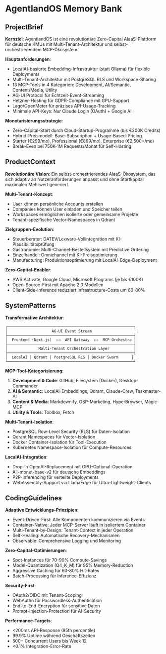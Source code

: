# AgentlandOS Memory Bank

## ProjectBrief

**Kernziel**: AgentlandOS ist eine revolutionäre Zero-Capital AIaaS-Plattform für deutsche KMUs mit Multi-Tenant-Architektur und selbst-orchestrierendem MCP-Ökosystem.

**Hauptanforderungen**:
- LocalAI-basierte Embedding-Infrastruktur (statt Ollama) für flexible Deployments
- Multi-Tenant-Architektur mit PostgreSQL RLS und Workspace-Sharing
- 13 MCP-Tools in 4 Kategorien: Development, AI/Semantic, Content/Media, Utility
- AG-UI Protocol für Echtzeit-Event-Streaming
- Hetzner-Hosting für GDPR-Compliance mit GPU-Support
- Lago/OpenMeter für präzises API-Usage-Tracking
- Minimale API-Keys: Nur Claude Login (OAuth) + Google AI

**Monetarisierungsstrategie**:
- Zero-Capital-Start durch Cloud-Startup-Programme (bis €300K Credits)
- Hybrid-Preismodell: Base-Subscription + Usage-Based-Pricing
- Starter (€299/mo), Professional (€899/mo), Enterprise (€2,500+/mo)
- Break-Even bei 750K-1M Requests/Monat für Self-Hosting

## ProductContext

**Revolutionäre Vision**: Ein selbst-orchestrierendes AIaaS-Ökosystem, das sich adaptiv an Nutzeranforderungen anpasst und ohne Startkapital maximalen Mehrwert generiert.

**Multi-Tenant-Konzept**:
- User können persönliche Accounts erstellen
- Companies können User einladen und Speicher teilen
- Workspaces ermöglichen isolierte oder gemeinsame Projekte
- Tenant-spezifische Vector-Namespaces in Qdrant

**Zielgruppen-Evolution**:
- Steuerberater: DATEV/Lexware-Vollintegration mit KI-Plausibilitätsprüfung
- Gastronomie: Multi-Channel-Bestellsystem mit Predictive Ordering
- Einzelhandel: Omnichannel mit KI-Preisoptimierung
- Manufacturing: Produktionsoptimierung mit LocalAI-Edge-Deployment

**Zero-Capital-Enabler**:
- AWS Activate, Google Cloud, Microsoft Programs (je bis €100K)
- Open-Source-First mit Apache 2.0 Modellen
- Client-Side-Inference reduziert Infrastructure-Costs um 60-80%

## SystemPatterns

**Transformative Architektur**:
```
┌─────────────────────────────────────────────────────────┐
│                    AG-UI Event Stream                    │
├─────────────────────────────────────────────────────────┤
│  Frontend (Next.js)  ←→  API Gateway  ←→  MCP Orchestra │
├─────────────────────────────────────────────────────────┤
│              Multi-Tenant Orchestration Layer           │
├─────────────────────────────────────────────────────────┤
│  LocalAI │ Qdrant │ PostgreSQL RLS │ Docker Swarm      │
└─────────────────────────────────────────────────────────┘
```

**MCP-Tool-Kategorisierung**:
1. **Development & Code**: GitHub, Filesystem (Docker), Desktop-Commander
2. **AI & Semantic**: LocalAI-Embeddings, Qdrant, Claude-Crew, Taskmaster-AI
3. **Content & Media**: Markdownify, OSP-Marketing, HyperBrowser, Magic-MCP
4. **Utility & Tools**: Toolbox, Fetch

**Multi-Tenant-Isolation**:
- PostgreSQL Row-Level Security (RLS) für Daten-Isolation
- Qdrant Namespaces für Vector-Isolation
- Docker Container-Isolation für Tool-Execution
- Kubernetes Namespace-Isolation für Compute-Resources

**LocalAI-Integration**:
- Drop-in OpenAI-Replacement mit GPU-Optional-Operation
- All-mpnet-base-v2 für deutsche Embeddings
- P2P-Inferencing für verteilte Deployments
- WebAssembly-Support via LlamaEdge für Ultra-Lightweight-Clients

## CodingGuidelines

**Adaptive Entwicklungs-Prinzipien**:
- Event-Driven-First: Alle Komponenten kommunizieren via Events
- Container-Native: Jeder MCP-Server läuft in isoliertem Container
- Multi-Tenant-by-Design: Tenant-Context in jeder Operation
- Self-Healing: Automatische Recovery-Mechanismen
- Observable: Comprehensive Logging und Monitoring

**Zero-Capital-Optimierungen**:
- Spot-Instances für 70-90% Compute-Savings
- Model-Quantization (Q4_K_M) für 95% Memory-Reduction
- Aggressive Caching für 60-80% Hit-Rates
- Batch-Processing für Inference-Effizienz

**Security-First**:
- OAuth2/OIDC mit Tenant-Scoping
- WebAuthn für Passwordless-Authentication
- End-to-End-Encryption für sensitive Daten
- Prompt-Injection-Protection für AI-Security

**Performance-Targets**:
- <200ms API-Response (95th percentile)
- 99.9% Uptime während Geschäftszeiten
- 500+ Concurrent Users bis Week 12
- <0.1% Integration-Error-Rate